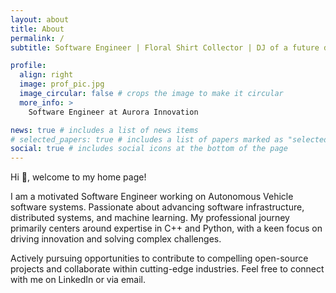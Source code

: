 ```yaml
---
layout: about
title: About
permalink: /
subtitle: Software Engineer | Floral Shirt Collector | DJ of a future day

profile:
  align: right
  image: prof_pic.jpg
  image_circular: false # crops the image to make it circular
  more_info: >
    Software Engineer at Aurora Innovation

news: true # includes a list of news items
# selected_papers: true # includes a list of papers marked as "selected={true}"
social: true # includes social icons at the bottom of the page
---
```


Hi 👋, welcome to my home page!

I am a motivated Software Engineer working on Autonomous Vehicle software systems. Passionate about advancing software infrastructure, distributed systems, and machine learning. My professional journey primarily centers around expertise in C++ and Python, with a keen focus on driving innovation and solving complex challenges.

Actively pursuing opportunities to contribute to compelling open-source projects and collaborate within cutting-edge industries. Feel free to connect with me on LinkedIn or via email.
